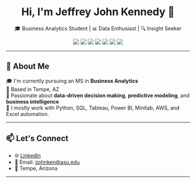 <h1 align="center">Hi, I'm Jeffrey John Kennedy 👋</h1>

<p align="center">
  🎓 Business Analytics Student | 📊 Data Enthusiast | 🔍 Insight Seeker
</p>

<p align="center">
  <img src="https://img.shields.io/badge/Python-3670A0?style=for-the-badge&logo=python&logoColor=ffdd54" />
  <img src="https://img.shields.io/badge/SQL-005C84?style=for-the-badge&logo=postgresql&logoColor=white" />
  <img src="https://img.shields.io/badge/Tableau-E97627?style=for-the-badge&logo=Tableau&logoColor=white" />
  <img src="https://img.shields.io/badge/PowerBI-F2C811?style=for-the-badge&logo=powerbi&logoColor=black" />
  <img src="https://img.shields.io/badge/Minitab-003057?style=for-the-badge&logo=data&logoColor=white" />
  <img src="https://img.shields.io/badge/AWS-232F3E?style=for-the-badge&logo=amazonaws&logoColor=white" />
  <img src="https://img.shields.io/badge/Excel-217346?style=for-the-badge&logo=microsoft-excel&logoColor=white" />
</p>

---

## 🚀 About Me

🎓 I'm currently pursuing an MS in **Business Analytics**  
📍 Based in Tempe, AZ  
🔎 Passionate about **data-driven decision making**, **predictive modeling**, and **business intelligence**  
💬 I mostly work with Python, SQL, Tableau, Power BI, Minitab, AWS, and Excel automation.

---

## 📫 Let's Connect

- 🌐 [LinkedIn](https://www.linkedin.com/in/jeffrey-john-kennedy-0564001ba/)
- 📧 Email: jjohnken@asu.edu
- 📍 Tempe, Arizona

---

